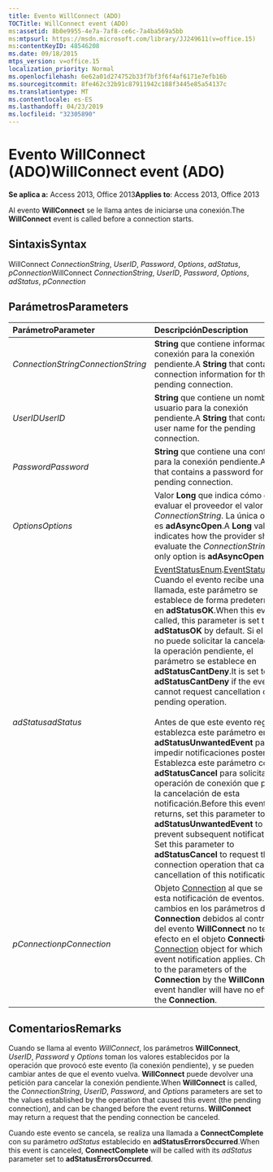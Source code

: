 ```yaml
---
title: Evento WillConnect (ADO)
TOCTitle: WillConnect event (ADO)
ms:assetid: 8b0e9955-4e7a-7af8-ce6c-7a4ba569a5bb
ms:mtpsurl: https://msdn.microsoft.com/library/JJ249611(v=office.15)
ms:contentKeyID: 48546208
ms.date: 09/18/2015
mtps_version: v=office.15
localization_priority: Normal
ms.openlocfilehash: 6e62a01d274752b33f7bf3f6f4af6171e7efb16b
ms.sourcegitcommit: 8fe462c32b91c87911942c188f3445e85a54137c
ms.translationtype: MT
ms.contentlocale: es-ES
ms.lasthandoff: 04/23/2019
ms.locfileid: "32305890"
---
```

# <a name="willconnect-event-ado"></a><span data-ttu-id="5cf92-102">Evento WillConnect (ADO)</span><span class="sxs-lookup"><span data-stu-id="5cf92-102">WillConnect event (ADO)</span></span>

<span data-ttu-id="5cf92-103">**Se aplica a:** Access 2013, Office 2013</span><span class="sxs-lookup"><span data-stu-id="5cf92-103">**Applies to**: Access 2013, Office 2013</span></span>

<span data-ttu-id="5cf92-104">Al evento **WillConnect** se le llama antes de iniciarse una conexión.</span><span class="sxs-lookup"><span data-stu-id="5cf92-104">The **WillConnect** event is called before a connection starts.</span></span>

## <a name="syntax"></a><span data-ttu-id="5cf92-105">Sintaxis</span><span class="sxs-lookup"><span data-stu-id="5cf92-105">Syntax</span></span>

<span data-ttu-id="5cf92-106">WillConnect *ConnectionString*, *UserID*, *Password*, *Options*, *adStatus*, *pConnection*</span><span class="sxs-lookup"><span data-stu-id="5cf92-106">WillConnect *ConnectionString*, *UserID*, *Password*, *Options*, *adStatus*, *pConnection*</span></span>

## <a name="parameters"></a><span data-ttu-id="5cf92-107">Parámetros</span><span class="sxs-lookup"><span data-stu-id="5cf92-107">Parameters</span></span>

|<span data-ttu-id="5cf92-108">Parámetro</span><span class="sxs-lookup"><span data-stu-id="5cf92-108">Parameter</span></span>|<span data-ttu-id="5cf92-109">Descripción</span><span class="sxs-lookup"><span data-stu-id="5cf92-109">Description</span></span>|
|:--------|:----------|
|<span data-ttu-id="5cf92-110">*ConnectionString*</span><span class="sxs-lookup"><span data-stu-id="5cf92-110">*ConnectionString*</span></span> |<span data-ttu-id="5cf92-111">**String** que contiene información de conexión para la conexión pendiente.</span><span class="sxs-lookup"><span data-stu-id="5cf92-111">A **String** that contains connection information for the pending connection.</span></span>|
|<span data-ttu-id="5cf92-112">*UserID*</span><span class="sxs-lookup"><span data-stu-id="5cf92-112">*UserID*</span></span> |<span data-ttu-id="5cf92-113">**String** que contiene un nombre de usuario para la conexión pendiente.</span><span class="sxs-lookup"><span data-stu-id="5cf92-113">A **String** that contains a user name for the pending connection.</span></span>|
|<span data-ttu-id="5cf92-114">*Password*</span><span class="sxs-lookup"><span data-stu-id="5cf92-114">*Password*</span></span> |<span data-ttu-id="5cf92-115">**String** que contiene una contraseña para la conexión pendiente.</span><span class="sxs-lookup"><span data-stu-id="5cf92-115">A **String** that contains a password for the pending connection.</span></span>|
|<span data-ttu-id="5cf92-116">*Options*</span><span class="sxs-lookup"><span data-stu-id="5cf92-116">*Options*</span></span> |<span data-ttu-id="5cf92-p101">Valor **Long** que indica cómo debe evaluar el proveedor el valor *ConnectionString*. La única opción es **adAsyncOpen**.</span><span class="sxs-lookup"><span data-stu-id="5cf92-p101">A **Long** value that indicates how the provider should evaluate the *ConnectionString*. Your only option is **adAsyncOpen**.</span></span>|
|<span data-ttu-id="5cf92-119">*adStatus*</span><span class="sxs-lookup"><span data-stu-id="5cf92-119">*adStatus*</span></span> |<span data-ttu-id="5cf92-120">[EventStatusEnum](eventstatusenum.md).</span><span class="sxs-lookup"><span data-stu-id="5cf92-120">[EventStatusEnum](eventstatusenum.md).</span></span> <span data-ttu-id="5cf92-121">Cuando el evento recibe una llamada, este parámetro se establece de forma predeterminada en **adStatusOK**.</span><span class="sxs-lookup"><span data-stu-id="5cf92-121">When this event is called, this parameter is set to **adStatusOK** by default.</span></span> <span data-ttu-id="5cf92-122">Si el evento no puede solicitar la cancelación de la operación pendiente, el parámetro se establece en **adStatusCantDeny**.</span><span class="sxs-lookup"><span data-stu-id="5cf92-122">It is set to **adStatusCantDeny** if the event cannot request cancellation of the pending operation.</span></span><br/><br/><span data-ttu-id="5cf92-p103">Antes de que este evento regrese, establezca este parámetro en **adStatusUnwantedEvent** para impedir notificaciones posteriores. Establezca este parámetro como **adStatusCancel** para solicitar la operación de conexión que provocó la cancelación de esta notificación.</span><span class="sxs-lookup"><span data-stu-id="5cf92-p103">Before this event returns, set this parameter to **adStatusUnwantedEvent** to prevent subsequent notifications. Set this parameter to **adStatusCancel** to request the connection operation that caused cancellation of this notification.</span></span>|
|<span data-ttu-id="5cf92-125">*pConnection*</span><span class="sxs-lookup"><span data-stu-id="5cf92-125">*pConnection*</span></span> |<span data-ttu-id="5cf92-p104">Objeto [Connection](connection-object-ado.md) al que se aplica esta notificación de eventos. Los cambios en los parámetros de **Connection** debidos al controlador del evento **WillConnect** no tendrán efecto en el objeto **Connection**.</span><span class="sxs-lookup"><span data-stu-id="5cf92-p104">The [Connection](connection-object-ado.md) object for which this event notification applies. Changes to the parameters of the **Connection** by the **WillConnect** event handler will have no effect on the **Connection**.</span></span>|

## <a name="remarks"></a><span data-ttu-id="5cf92-128">Comentarios</span><span class="sxs-lookup"><span data-stu-id="5cf92-128">Remarks</span></span>

<span data-ttu-id="5cf92-p105">Cuando se llama al evento *WillConnect*, los parámetros **WillConnect**, *UserID*, *Password* y *Options* toman los valores establecidos por la operación que provocó este evento (la conexión pendiente), y se pueden cambiar antes de que el evento vuelva. **WillConnect** puede devolver una petición para cancelar la conexión pendiente.</span><span class="sxs-lookup"><span data-stu-id="5cf92-p105">When **WillConnect** is called, the *ConnectionString*, *UserID*, *Password*, and *Options* parameters are set to the values established by the operation that caused this event (the pending connection), and can be changed before the event returns. **WillConnect** may return a request that the pending connection be canceled.</span></span>

<span data-ttu-id="5cf92-131">Cuando este evento se cancela, se realiza una llamada a **ConnectComplete** con su parámetro *adStatus* establecido en **adStatusErrorsOccurred**.</span><span class="sxs-lookup"><span data-stu-id="5cf92-131">When this event is canceled, **ConnectComplete** will be called with its *adStatus* parameter set to **adStatusErrorsOccurred**.</span></span>

